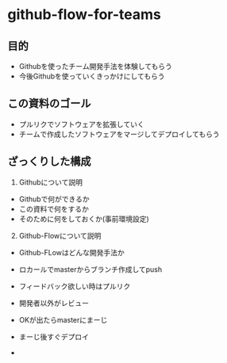 # github-flow-for-teams

## 目的

  * Githubを使ったチーム開発手法を体験してもらう
  * 今後Githubを使っていくきっかけにしてもらう

## この資料のゴール
  * プルリクでソフトウェアを拡張していく
  * チームで作成したソフトウェアをマージしてデプロイしてもらう

## ざっくりした構成
1. Githubについて説明
  * Githubで何ができるか
  * この資料で何をするか
  * そのために何をしておくか(事前環境設定)  
  

2. Github-Flowについて説明
  * Github-FLowはどんな開発手法か
  * ロカールでmasterからブランチ作成してpush
  * フィードバック欲しい時はプルリク
  * 開発者以外がレビュー
  * OKが出たらmasterにまーじ
  * まーじ後すぐデプロイ

* 

